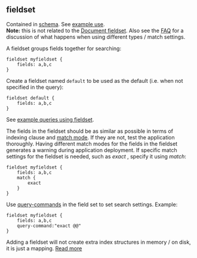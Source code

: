 ## fieldset

Contained in [schema](https://docs.vespa.ai/en/reference/schema-reference.html#schema). See [example use](https://docs.vespa.ai/en/schemas.html#fieldset).  
**Note:** this is not related to the [Document fieldset](https://docs.vespa.ai/en/documents.html#fieldsets). Also see the [FAQ](https://docs.vespa.ai/en/faq.html#must-all-fields-in-a-fieldset-have-compatible-type-and-matching-settings) for a discussion of what happens when using different types / match settings.

A fieldset groups fields together for searching:

```
fieldset myfieldset {
    fields: a,b,c
}
```

Create a fieldset named `default` to be used as the default (i.e. when not specified in the query):

```
fieldset default {
    fields: a,b,c
}
```

See [example queries using fieldset](https://docs.vespa.ai/en/query-api.html#using-a-fieldset).

The fields in the fieldset should be as similar as possible in terms of indexing clause and [match mode](https://docs.vespa.ai/en/reference/schema-reference.html#match). If they are not, test the application thoroughly. Having different match modes for the fields in the fieldset generates a warning during application deployment. If specific match settings for the fieldset is needed, such as *exact* , specify it using *match*:

```
fieldset myfieldset {
    fields: a,b,c
    match {
        exact
    }
}
```

Use [query-commands](https://docs.vespa.ai/en/reference/schema-reference.html#query-command) in the field set to set search settings. Example:

```
fieldset myfieldset {
    fields: a,b,c
    query-command:"exact @@"
}
```

Adding a fieldset will not create extra index structures in memory / on disk, it is just a mapping.
[Read more](https://docs.vespa.ai/en/reference/schema-reference.html#fieldset)
